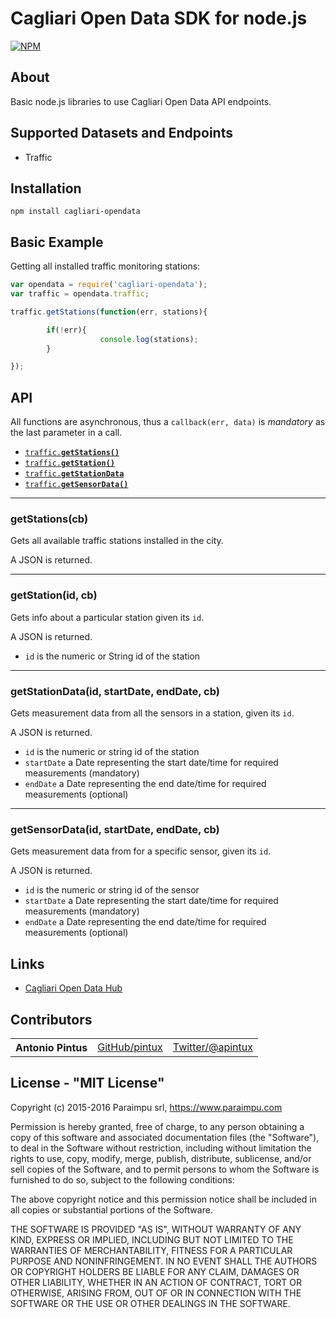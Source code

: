 Cagliari Open Data SDK for node.js
==================================

[![NPM](https://nodei.co/npm/cagliari-opendata.png)](https://nodei.co/npm/cagliari-opendata/)

About
-----


Basic node.js libraries to use Cagliari Open Data API endpoints.


Supported Datasets and Endpoints
--------------------------------

- Traffic

Installation
------------

`npm install cagliari-opendata`

Basic Example
-------------

Getting all installed traffic monitoring stations:

```js
var opendata = require('cagliari-opendata');
var traffic = opendata.traffic;

traffic.getStations(function(err, stations){

        if(!err){
                    console.log(stations);
        }

});
```

API
---

All functions are asynchronous, thus a `callback(err, data)` is *mandatory* as the last parameter in a call.


* <a href="#getStations"><code>traffic.<b>getStations()</b></code></a>
* <a href="#getStation"><code>traffic.<b>getStation()</b></code></a>
* <a href="#getStationData"><code>traffic.<b>getStationData</b></code></a>
* <a href="#getSensorData"><code>traffic.<b>getSensorData()</b></code></a>

----------------------------------------------------------
<a name="getStations"></a>
### getStations(cb)

Gets all available traffic stations installed in the city.

A JSON is returned.

-----------------------------------------------------------
<a name="getStation"></a>
### getStation(id, cb)
Gets info about a particular station given its `id`.

A JSON is returned.

- `id` is the numeric or String id of the station

-----------------------------------------------------------
<a name="getStationData"></a>
### getStationData(id, startDate, endDate, cb)
Gets measurement data from all the sensors in a station, given its `id`.

A JSON is returned.

- `id` is the numeric or string id of the station
- `startDate` a Date representing the start date/time for required measurements (mandatory)
- `endDate` a Date representing the end date/time for required measurements (optional)

------------------------------------------------------------
<a name="getSensorData"></a>
### getSensorData(id, startDate, endDate, cb)
Gets measurement data from for a specific sensor, given its `id`.

A JSON is returned.

- `id` is the numeric or string id of the sensor
- `startDate` a Date representing the start date/time for required measurements (mandatory)
- `endDate` a Date representing the end date/time for required measurements (optional)


Links
-----

- [Cagliari Open Data Hub](http://www.comune.cagliari.it/portale/it/api_rest.page)

Contributors
------------

<table><tbody>
<tr><th align="left">Antonio Pintus</th><td><a href="https://github.com/pintux">GitHub/pintux</a></td><td><a href="https://twitter.com/apintux">Twitter/@apintux</a></td></tr>

</tbody></table>


License - "MIT License"
-----------------------
Copyright (c) 2015-2016 Paraimpu srl, https://www.paraimpu.com

Permission is hereby granted, free of charge, to any person obtaining a copy of this software and associated documentation files (the "Software"), to deal in the Software without restriction, including without limitation the rights to use, copy, modify, merge, publish, distribute, sublicense, and/or sell copies of the Software, and to permit persons to whom the Software is furnished to do so, subject to the following conditions:

The above copyright notice and this permission notice shall be included in all copies or substantial portions of the Software.

THE SOFTWARE IS PROVIDED "AS IS", WITHOUT WARRANTY OF ANY KIND, EXPRESS OR IMPLIED, INCLUDING BUT NOT LIMITED TO THE WARRANTIES OF MERCHANTABILITY, FITNESS FOR A PARTICULAR PURPOSE AND NONINFRINGEMENT. IN NO EVENT SHALL THE AUTHORS OR COPYRIGHT HOLDERS BE LIABLE FOR ANY CLAIM, DAMAGES OR OTHER LIABILITY, WHETHER IN AN ACTION OF CONTRACT, TORT OR OTHERWISE, ARISING FROM, OUT OF OR IN CONNECTION WITH THE SOFTWARE OR THE USE OR OTHER DEALINGS IN THE SOFTWARE.
